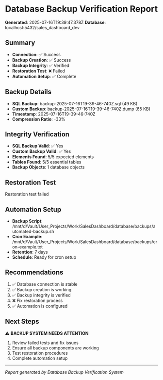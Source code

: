 # Database Backup Verification Report

**Generated**: 2025-07-16T19:39:47.378Z
**Database**: localhost:5432/sales_dashboard_dev

## Summary

- **Connection**: ✅ Success
- **Backup Creation**: ✅ Success
- **Backup Integrity**: ✅ Verified
- **Restoration Test**: ❌ Failed
- **Automation Setup**: ✅ Complete

## Backup Details


- **SQL Backup**: backup-2025-07-16T19-39-46-740Z.sql (49 KB)
- **Custom Backup**: backup-2025-07-16T19-39-46-740Z.dump (65 KB)
- **Timestamp**: 2025-07-16T19-39-46-740Z
- **Compression Ratio**: -33%


## Integrity Verification


- **SQL Backup Valid**: ✅ Yes
- **Custom Backup Valid**: ✅ Yes
- **Elements Found**: 5/5 expected elements
- **Tables Found**: 5/5 essential tables
- **Backup Objects**: 1 database objects


## Restoration Test

Restoration test failed

## Automation Setup


- **Backup Script**: /mnt/d/Vault/User_Projects/Work/SalesDashboard/database/backups/automated-backup.sh
- **Cron Example**: /mnt/d/Vault/User_Projects/Work/SalesDashboard/database/backups/cron-example.txt
- **Retention**: 7 days
- **Schedule**: Ready for cron setup


## Recommendations

1. ✅ Database connection is stable
2. ✅ Backup creation is working
3. ✅ Backup integrity is verified
4. ❌ Fix restoration process
5. ✅ Automation is configured

## Next Steps


⚠️  **BACKUP SYSTEM NEEDS ATTENTION**

1. Review failed tests and fix issues
2. Ensure all backup components are working
3. Test restoration procedures
4. Complete automation setup


---
*Report generated by Database Backup Verification System*
